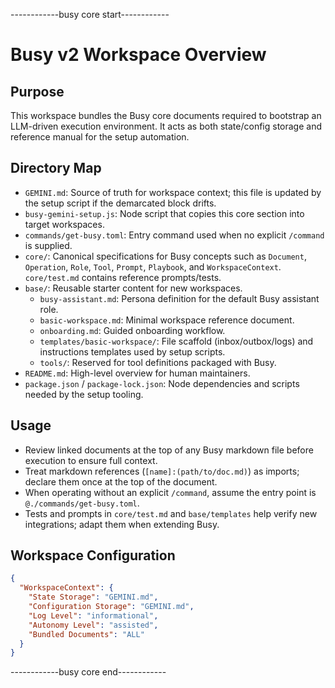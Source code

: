 ------------busy core start------------
# Busy v2 Workspace Overview

## Purpose
This workspace bundles the Busy core documents required to bootstrap an LLM-driven execution environment. It acts as both state/config storage and reference manual for the setup automation.

## Directory Map
- `GEMINI.md`: Source of truth for workspace context; this file is updated by the setup script if the demarcated block drifts.
- `busy-gemini-setup.js`: Node script that copies this core section into target workspaces.
- `commands/get-busy.toml`: Entry command used when no explicit `/command` is supplied.
- `core/`: Canonical specifications for Busy concepts such as `Document`, `Operation`, `Role`, `Tool`, `Prompt`, `Playbook`, and `WorkspaceContext`. `core/test.md` contains reference prompts/tests.
- `base/`: Reusable starter content for new workspaces.
  - `busy-assistant.md`: Persona definition for the default Busy assistant role.
  - `basic-workspace.md`: Minimal workspace reference document.
  - `onboarding.md`: Guided onboarding workflow.
  - `templates/basic-workspace/`: File scaffold (inbox/outbox/logs) and instructions templates used by setup scripts.
  - `tools/`: Reserved for tool definitions packaged with Busy.
- `README.md`: High-level overview for human maintainers.
- `package.json` / `package-lock.json`: Node dependencies and scripts needed by the setup tooling.

## Usage
- Review linked documents at the top of any Busy markdown file before execution to ensure full context.
- Treat markdown references (`[name]:(path/to/doc.md)`) as imports; declare them once at the top of the document.
- When operating without an explicit `/command`, assume the entry point is `@./commands/get-busy.toml`.
- Tests and prompts in `core/test.md` and `base/templates` help verify new integrations; adapt them when extending Busy.

## Workspace Configuration
```json
{
  "WorkspaceContext": {
    "State Storage": "GEMINI.md",
    "Configuration Storage": "GEMINI.md",
    "Log Level": "informational",
    "Autonomy Level": "assisted",
    "Bundled Documents": "ALL"
  }
}
```
------------busy core end------------

